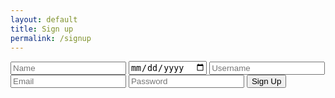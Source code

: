 ```yaml
---
layout: default
title: Sign up
permalink: /signup
---
```

<body>
    <div class="main">
        <div class="form-container">
            <form id="signup_form">
                <input type="text" placeholder="Name" id="name" required>
                <input type="date" placeholder="Birthday" id="dob" required>
                <input type="text" placeholder="Username" id="username" required>
                <input type="email" placeholder="Email" id="email" required>
                <input type="password" placeholder="Password" id="password" required>
                <button type="submit">Sign Up</button>
            </form>
        </div>
    </div>
    <script>
        document.getElementById("signup_form").addEventListener("submit", function (event) {
            event.preventDefault();
            signup_user();
        });
        function signup_user() {
            var requestOptions = {
                method: 'POST',
                mode: 'cors', // Corrected 'mod' to 'mode'
                cache: 'no-cache'
            };
            let email = document.getElementById("email").value;
            let password = document.getElementById("password").value;
            let name = document.getElementById("name").value;
            let dobInput = document.getElementById("dob").value;
            let dob = formateDate(dobInput);
            let username = document.getElementById("username").value;
            let requestURL = `http://localhost:8085/api/person/post?email=${email}&password=${password}&name=${name}&dob=${dob}&username=${username}`;
            console.log(requestURL);
            fetch(requestURL, requestOptions)
            .then(response => {
                if (!response.ok) {
                    return response.text().then(text => Promise.reject(text));
                }
                return response.text(); // Or response.json() if your server returns JSON
            })
            .then(data => {
                alert("Signup Complete");
                window.location.href = "https://the-gpt-warriors.github.io/ASLFrontend/login";
            })
            .catch(error => {
                alert('An unexpected error occurred: ' + error);
            });
        }
        function formatDate(dateString) {
            const date = new Date(dateString);
            const month = String(date.getMonth() + 1).padStart(2, '0');
            const day = String(date.getDate()).padStart(2, '0');
            const year = date.getFullYear();
            return `${month}-${day}-${year}`;
        }
    </script>
</body>
</html>